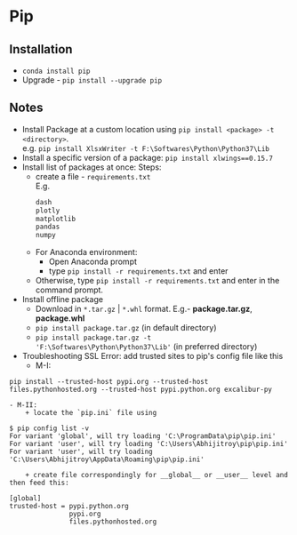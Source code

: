 # Pip
## Installation
* `conda install pip`
* Upgrade - `pip install --upgrade pip`

## Notes
* Install Package at a custom location using `pip install <package> -t <directory>`. <br/>
  e.g. `pip install XlsxWriter -t F:\Softwares\Python\Python37\Lib`
* Install a specific version of a package: `pip install xlwings==0.15.7`
* Install list of packages at once:
	Steps:
	- create a file - `requirements.txt` <br/>
		E.g. 
		```txt
		dash
		plotly
		matplotlib
		pandas
		numpy
		```
	- For Anaconda environment:
		+ Open Anaconda prompt
		+ type `pip install -r requirements.txt` and enter
	- Otherwise, type `pip install -r requirements.txt` and enter in the command prompt.
* Install offline package 
	- Download in `*.tar.gz` | `*.whl` format. E.g.- __package.tar.gz__, __package.whl__
	- `pip install package.tar.gz` (in default directory)
	- `pip install package.tar.gz -t 'F:\Softwares\Python\Python37\Lib'` (in preferred directory)
* Troubleshooting SSL Error: add trusted sites to pip's config file like this
	- M-I:
```console
pip install --trusted-host pypi.org --trusted-host files.pythonhosted.org --trusted-host pypi.python.org excalibur-py
```
	- M-II:
		+ locate the `pip.ini` file using
```console
$ pip config list -v
For variant 'global', will try loading 'C:\ProgramData\pip\pip.ini'
For variant 'user', will try loading 'C:\Users\Abhijitroy\pip\pip.ini'
For variant 'user', will try loading 'C:\Users\Abhijitroy\AppData\Roaming\pip\pip.ini'
```
		+ create file correspondingly for __global__ or __user__ level and then feed this:
```console
[global]
trusted-host = pypi.python.org
               pypi.org
               files.pythonhosted.org
```	